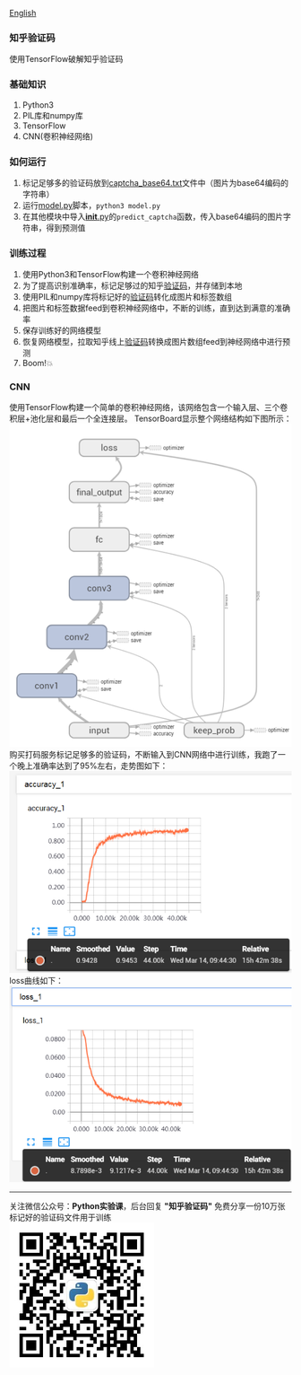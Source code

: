 [English](README.md)
### 知乎验证码
使用TensorFlow破解知乎验证码


### 基础知识
1. Python3
2. PIL库和numpy库
3. TensorFlow
4. CNN(卷积神经网络)


### 如何运行
1. 标记足够多的验证码放到[captcha_base64.txt](captcha_base64.txt)文件中（图片为base64编码的字符串）
2. 运行[model.py](model.py)脚本，`python3 model.py`
3. 在其他模块中导入[__init__.py](__init__.py)的`predict_captcha`函数，传入base64编码的图片字符串，得到预测值


### 训练过程
1. 使用Python3和TensorFlow构建一个卷积神经网络
2. 为了提高识别准确率，标记足够过的知乎[验证码](https://www.zhihu.com/captcha.gif)，并存储到本地
3. 使用PIL和numpy库将标记好的[验证码](https://www.zhihu.com/captcha.gif)转化成图片和标签数组
4. 把图片和标签数据feed到卷积神经网络中，不断的训练，直到达到满意的准确率
5. 保存训练好的网络模型
6. 恢复网络模型，拉取知乎线上[验证码](https://www.zhihu.com/captcha.gif)转换成图片数组feed到神经网络中进行预测
7. Boom!:boom:


### CNN
使用TensorFlow构建一个简单的卷积神经网络，该网络包含一个输入层、三个卷积层+池化层和最后一个全连接层。
TensorBoard显示整个网络结构如下图所示：  
![CNN网络结构](screenshot/graph.png)  
购买打码服务标记足够多的验证码，不断输入到CNN网络中进行训练，我跑了一个晚上准确率达到了95%左右，走势图如下：  
![准确率](screenshot/accuracy.png)  
loss曲线如下：  
![loss](screenshot/loss.png)

***
关注微信公众号：**Python实验课**，后台回复 **"知乎验证码"** 免费分享一份10万张标记好的验证码文件用于训练  
![Python实验课](screenshot/qrcode_small.jpg)
